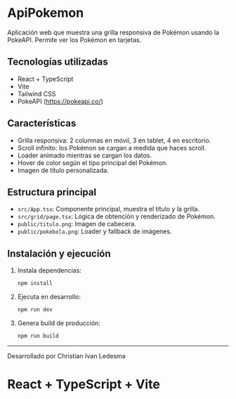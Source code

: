 # ApiPokemon

Aplicación web que muestra una grilla responsiva de Pokémon usando la PokeAPI. Permite ver los Pokémon en tarjetas.

## Tecnologías utilizadas
- React + TypeScript
- Vite
- Tailwind CSS
- PokeAPI (https://pokeapi.co/)

## Características
- Grilla responsiva: 2 columnas en móvil, 3 en tablet, 4 en escritorio.
- Scroll infinito: los Pokémon se cargan a medida que haces scroll.
- Loader animado mientras se cargan los datos.
- Hover de color según el tipo principal del Pokémon.
- Imagen de título personalizada.

## Estructura principal
- `src/App.tsx`: Componente principal, muestra el título y la grilla.
- `src/grid/page.tsx`: Lógica de obtención y renderizado de Pokémon.
- `public/titulo.png`: Imagen de cabecera.
- `public/pokebola.png`: Loader y fallback de imágenes.

## Instalación y ejecución
1. Instala dependencias:
   ```bash
   npm install
   ```
2. Ejecuta en desarrollo:
   ```bash
   npm run dev
   ```
3. Genera build de producción:
   ```bash
   npm run build
   ```

---
Desarrollado por Christian Ivan Ledesma
# React + TypeScript + Vite
